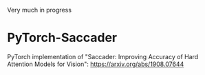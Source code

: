 Very much in progress

# PyTorch-Saccader
PyTorch implementation of "Saccader: Improving Accuracy of Hard Attention Models for Vision": https://arxiv.org/abs/1908.07644
